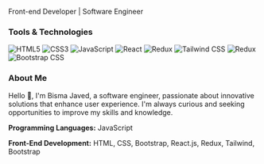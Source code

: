  Front-end Developer | Software Engineer

### Tools & Technologies

![HTML5](https://img.shields.io/badge/-HTML5-E34F26?style=flat-square&logo=html5&logoColor=white)
![CSS3](https://img.shields.io/badge/-CSS3-1572B6?style=flat-square&logo=css3)
![JavaScript](https://img.shields.io/badge/-JavaScript-F7DF1E?style=flat-square&logo=javascript)
![React](https://img.shields.io/badge/-React-61DAFB?style=flat-square&logo=react)
![Redux](https://img.shields.io/badge/-Redux-764ABC?style=flat-square&logo=redux)
![Tailwind CSS](https://img.shields.io/badge/-Tailwind%20CSS-38B2AC?style=flat-square&logo=tailwind-css)
![Redux](https://img.shields.io/badge/-Redux-764ABC?style=flat-square&logo=redux)
![Bootstrap CSS](https://img.shields.io/badge/-Bootstrap%20CSS-38B2AC?style=flat-square&logo=Bootstrap-css)

### About Me

Hello 👋, I'm Bisma Javed, a software engineer, passionate about innovative solutions that enhance user experience. I'm always curious and seeking opportunities to improve my skills and knowledge.

**Programming Languages:** JavaScript

**Front-End Development:** HTML, CSS, Bootstrap, React.js, Redux, Tailwind, Bootstrap
